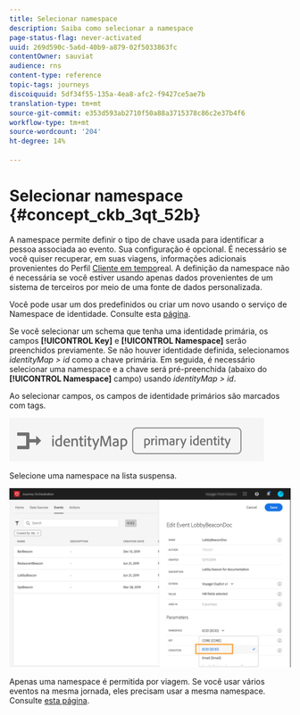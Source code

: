 ```yaml
---
title: Selecionar namespace
description: Saiba como selecionar a namespace
page-status-flag: never-activated
uuid: 269d590c-5a6d-40b9-a879-02f5033863fc
contentOwner: sauviat
audience: rns
content-type: reference
topic-tags: journeys
discoiquuid: 5df34f55-135a-4ea8-afc2-f9427ce5ae7b
translation-type: tm+mt
source-git-commit: e353d593ab2710f50a88a3715378c86c2e37b4f6
workflow-type: tm+mt
source-wordcount: '204'
ht-degree: 14%

---
```



# Selecionar namespace {#concept_ckb_3qt_52b}

A namespace permite definir o tipo de chave usada para identificar a pessoa associada ao evento. Sua configuração é opcional. É necessário se você quiser recuperar, em suas viagens, informações adicionais provenientes do Perfil [Cliente em tempo](https://docs.adobe.com/content/help/pt-BR/experience-platform/profile/home.html)real. A definição da namespace não é necessária se você estiver usando apenas dados provenientes de um sistema de terceiros por meio de uma fonte de dados personalizada.

Você pode usar um dos predefinidos ou criar um novo usando o serviço de Namespace de identidade. Consulte esta [página](https://docs.adobe.com/content/help/pt-BR/experience-platform/identity/home.html).

Se você selecionar um schema que tenha uma identidade primária, os campos **[!UICONTROL Key]** e **[!UICONTROL Namespace]** serão preenchidos previamente. Se não houver identidade definida, selecionamos _identityMap > id_ como a chave primária. Em seguida, é necessário selecionar uma namespace e a chave será pré-preenchida (abaixo do **[!UICONTROL Namespace]** campo) usando _identityMap > id_.

Ao selecionar campos, os campos de identidade primários são marcados com tags.

![](../assets/primary-identity.png)


Selecione uma namespace na lista suspensa.

![](../assets/journey17.png)

Apenas uma namespace é permitida por viagem. Se você usar vários eventos na mesma jornada, eles precisam usar a mesma namespace. Consulte [esta página](../building-journeys/journey.md).
